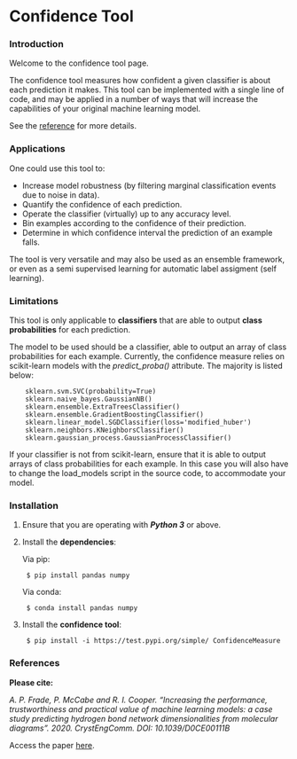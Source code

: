# Confidence Tool 

### Introduction  

Welcome to the confidence tool page.  

The confidence tool measures how confident a given classifier is about each prediction it makes. This tool can be implemented with a single line of code, and may be applied in a number of ways that will increase the capabilities of your original machine learning model.  

See the [reference](https://pubs.rsc.org/en/content/articlelanding/2020/ce/d0ce00111b#!divAbstract) for more details.

### Applications  

One could use this tool to:  
- Increase model robustness (by filtering marginal classification events due to noise in data).  
- Quantify the confidence of each prediction.  
- Operate the classifier (virtually) up to any accuracy level.   
- Bin examples according to the confidence of their prediction.  
- Determine in which confidence interval the prediction of an example falls.  

The tool is very versatile and may also be used as an ensemble framework, or even as a semi supervised learning for automatic label assigment (self learning).  

### Limitations  

This tool is only applicable to **classifiers** that are able to output **class probabilities** for each prediction.  

The model to be used should be a classifier, able to output an array of class probabilities for each example. Currently, the confidence measure relies on scikit-learn models with the *predict_proba()* attribute. The majority is listed below:

		sklearn.svm.SVC(probability=True)
		sklearn.naive_bayes.GaussianNB()
		sklearn.ensemble.ExtraTreesClassifier()
		sklearn.ensemble.GradientBoostingClassifier()
		sklearn.linear_model.SGDClassifier(loss='modified_huber')
		sklearn.neighbors.KNeighborsClassifier()
		sklearn.gaussian_process.GaussianProcessClassifier()
	
If your classifier is not from scikit-learn, ensure that it is able to output arrays of class probabilities for each example. In this case you will also have to change the load_models script in the source code, to accommodate your model.


### Installation   

1. Ensure that you are operating with ***Python 3*** or above.

2. Install the **dependencies**:  

	Via pip:  
	
	    $ pip install pandas numpy

	Via conda:  
	
	    $ conda install pandas numpy 
	
3. Install the **confidence tool**:  

    	$ pip install -i https://test.pypi.org/simple/ ConfidenceMeasure


### References

**Please cite:**  

*A. P. Frade, P. McCabe and R. I. Cooper. “Increasing the performance, trustworthiness and practical value of machine learning models: a case study predicting hydrogen bond network dimensionalities from molecular diagrams”. 2020. CrystEngComm. DOI: 10.1039/D0CE00111B* 

Access the paper [here](https://pubs.rsc.org/en/content/articlelanding/2020/ce/d0ce00111b#!divAbstract).
